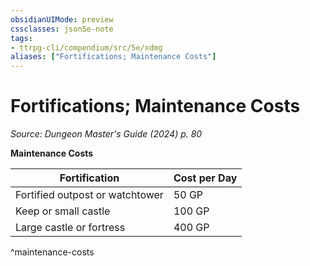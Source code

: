 ```yaml
---
obsidianUIMode: preview
cssclasses: json5e-note
tags:
- ttrpg-cli/compendium/src/5e/xdmg
aliases: ["Fortifications; Maintenance Costs"]
---
```

# Fortifications; Maintenance Costs
*Source: Dungeon Master's Guide (2024) p. 80* 

**Maintenance Costs**

| Fortification | Cost per Day |
|---------------|--------------|
| Fortified outpost or watchtower | 50 GP |
| Keep or small castle | 100 GP |
| Large castle or fortress | 400 GP |
^maintenance-costs